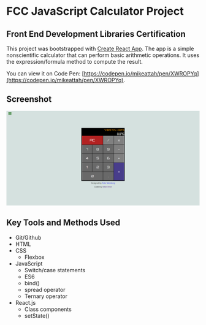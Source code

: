 # FCC JavaScript Calculator Project

## Front End Development Libraries Certification

This project was bootstrapped with [Create React App](https://github.com/facebook/create-react-app). The app is a simple nonscientific calculator that can perform basic arithmetic operations. It uses the expression/formula method to compute the result.

You can view it on Code Pen: [https://codepen.io/mikeattah/pen/XWROPYq](https://codepen.io/mikeattah/pen/XWROPYq).

## Screenshot

![Screenshot](./screenshot.png)

## Key Tools and Methods Used

- Git/Github
- HTML
- CSS
  - Flexbox
- JavaScript
  - Switch/case statements
  - ES6
  - bind()
  - spread operator
  - Ternary operator
- React.js
  - Class components
  - setState()
